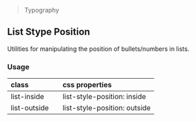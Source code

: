 > Typography

## List Stype Position

Utilities for manipulating the position of bullets/numbers in lists.

### Usage

| class |   | css properties |
|:--|:--|:--|
| list-inside |  | list-style-position: inside |
| list-outside |  | list-style-position: outside |
